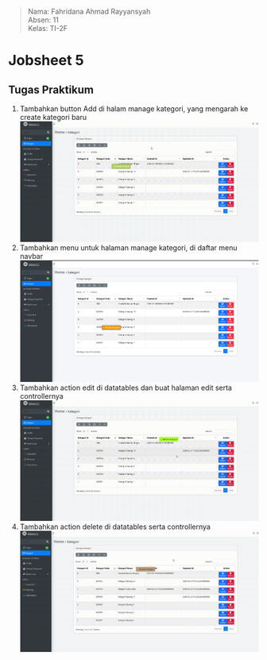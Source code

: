 > Nama: Fahridana Ahmad Rayyansyah <br/>
> Absen: 11 <br/>
> Kelas: TI-2F

# Jobsheet 5

## Tugas Praktikum
1. Tambahkan button Add di halam manage kategori, yang mengarah ke create kategori baru
   ![add Button](./public/screenshot/js4/1.gif)
2. Tambahkan menu untuk halaman manage kategori, di daftar menu navbar
   ![kategori in sidebar](./public/screenshot/js4/2.png)
3. Tambahkan action edit di datatables dan buat halaman edit serta controllernya
   ![add Button](./public/screenshot/js4/3.gif)
4. Tambahkan action delete di datatables serta controllernya
   ![add Button](./public/screenshot/js4/4.gif)

[//]: # (# Jobsheet 3)

[//]: # ()
[//]: # (## Tugas)

[//]: # (1. Pada **Praktikum 1 - Tahap 5**, apakah fungsi dari APP_KEY pada file setting .env Laravel? <br/>)

[//]: # (    **Jawab :**)

[//]: # (    > untuk mengenkripsi data pengguna, APP_KEY juga digunakan dalam hashing dan dalam proses otentikasi.)

[//]: # ()
[//]: # (2. Pada **Praktikum 1**, bagaimana kita men-generate nilai untuk APP_KEY? <br/>)

[//]: # (   **Jawab :**)

[//]: # (    > dengan menuliskan `php artisan key:generate` di terminal)

[//]: # ()
[//]: # (3. Pada **Praktikum 2.1 - Tahap 1**, secara default Laravel memiliki berapa file migrasi?)

[//]: # (   dan untuk apa saja file migrasi tersebut? <br/>)

[//]: # (   **Jawab :**)

[//]: # (    > File - file ini merupakan bagian dari setup default laravel )

[//]: # (   > dan file ini bertujuan untuk membuat struktur awal database)

[//]: # ()
[//]: # (4. Secara default, file migrasi terdapat kode `$table->timestamps&#40;&#41;;`, apa tujuan/output)

[//]: # (   dari fungsi tersebut? <br/>)

[//]: # (    **Jawab :**)

[//]: # (    > kode `$table->timestamps&#40;&#41;;` bertujuan untuk menambah dua kolom, yaitu kolom)

[//]: # (   > `created_at` dan `updated_at` ke dalam tabel. fungsi `created_at` digunakan untuk)

[//]: # (   > mencatat kapan baris/data tersebut dibuat, sedangkan fungsi `updated_at` digunakan)

[//]: # (   > untuk mencatat kapan terakhir kali baris/data tersebut diperbarui)

[//]: # ()
[//]: # (5. Pada File Migrasi, terdapat fungsi `$table->id&#40;&#41;;` Tipe data apa yang dihasilkan dari)

[//]: # (   fungsi tersebut? <br/>)

[//]: # (    **Jawab :**)

[//]: # (    > fungsi kode tersebut untuk membuat kolom id pada tabel dan akan diatur sebagai)

[//]: # (   > primary key)

[//]: # ()
[//]: # (6. Apa bedanya hasil migrasi pada table m_level, antara menggunakan `$table->id&#40;&#41;;`)

[//]: # (   dengan menggunakan `$table->id&#40;'level_id'&#41;;` ?<br/>)

[//]: # (   **Jawab :**)

[//]: # (   > perbedaannya ada di nama kolom tersebut, jika hanya `$table->id&#40;&#41;;` maka akan membuat)

[//]: # (   > kolom dengan nama **id** sedangkan `$table->id&#40;'level_id'&#41;;` akan membuat kolom dengan nama)

[//]: # (   > **level_id**)

[//]: # ()
[//]: # (7. Pada migration, Fungsi `->unique&#40;&#41;` digunakan untuk apa?<br/>)

[//]: # (   **Jawab :**)

[//]: # (   > fungsi tersebut digunakan agar suatu kolom harus memiliki nilai yang unik, maksudnya tidak ada)

[//]: # (   > dua baris yang dapat memiliki nilai sama di kolom tersebut )

[//]: # ()
[//]: # (8. Pada **Praktikum 2.2 - Tahap 2**, kenapa kolom level_id pada tabel `m_user`)

[//]: # (   menggunakan `$tabel->unsignedBigInteger&#40;'level_id'&#41;`, sedangkan kolom `level_id`)

[//]: # (   pada tabel `m_level` menggunakan `$tabel->id&#40;'level_id'&#41;` ? <br/>)

[//]: # (   **Jawab :**)

[//]: # (    > karena `level_id` pada tabel `m_user` merupakan sebuah **FOREIGN KEY** dari tabel `m_level` sehingga)

[//]: # (dibutuhkan tipe data yang menampung integer yang besar, sedangkan pada tabel `m_level` menggunakan id karena)

[//]: # (   kolom `level_id` merupakan **PRIMARY KEY** dari tabel `m_level`)

[//]: # ()
[//]: # (9. Pada **Praktikum 3 - Tahap 6**, apa tujuan dari Class Hash? dan apa maksud dari kode)

[//]: # (   program `Hash::make&#40;'1234'&#41;;`? <br/>)

[//]: # (   **Jawab :**)

[//]: # (   > class Hash digunakan untuk mengenkripsi data yang memang perlu disimpan dalam bentuk terenkripsi.)

[//]: # (kode `Hash::make&#40;'1234'&#41;;` digunakan untuk menghasilkan versi hashed dari '1234')

[//]: # ()
[//]: # (10. Pada **Praktikum 4 - Tahap 3/5/7**, pada query builder terdapat tanda tanya `&#40;?&#41;`, apa)

[//]: # (    kegunaan dari tanda tanya `&#40;?&#41;` tersebut? <br/>)

[//]: # (    **Jawab :**)

[//]: # (   > digunakan untuk placeholder untuk nilai yang akan disisipkan ke dalam query)

[//]: # ()
[//]: # (11. Pada **Praktikum 6 - Tahap 3**, apa tujuan penulisan kode `protected $table = ‘m_user’;` )

[//]: # (    dan `protected $primaryKey = ‘user_id’;` ? <br/>)

[//]: # (    **Jawab :**)

[//]: # (   > kode tersebut digunakan untuk mendeklarasi nama tabel dan kolom `PRIMARY KEY` yang akan digunakan)

[//]: # (> pada model tersebut. Memakai modifier `protected` agar variabel tersebut hanya dapat diakses)

[//]: # (   dari dalam class itu sendiri dan class turunannya)

[//]: # ()
[//]: # (12. Menurut kalian, lebih mudah menggunakan mana dalam melakukan operasi CRUD ke)

[//]: # (    database &#40;DB Façade / Query Builder / Eloquent ORM&#41; ? jelaskan <br/>)

[//]: # (    **Jawab :**)

[//]: # (   > Menurut saya lebih mudah memakai Eloquent ORM karena saya lebih suka pendekatan yang abstrak dan berorientasi)

[//]: # (> objek dalam berinteraksi dengan database)

